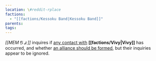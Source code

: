 ```yaml
---
location: \#reddit-rplace
factions:
  - "[[factions/Kessoku Band|Kessoku Band]]"
parents: 
tags: 
---
```

*[[MEMちょ]]* inquires if [any contact with](discord://discord.com/channels/1093664259273130084/1131230952119615600/1131581322930966629) **[[factions/Vivy|Vivy]]** has occurred, and whether [an alliance should be formed](discord://discord.com/channels/1093664259273130084/1131230952119615600/1131581350529474652), but their inquiries appear to be ignored.
